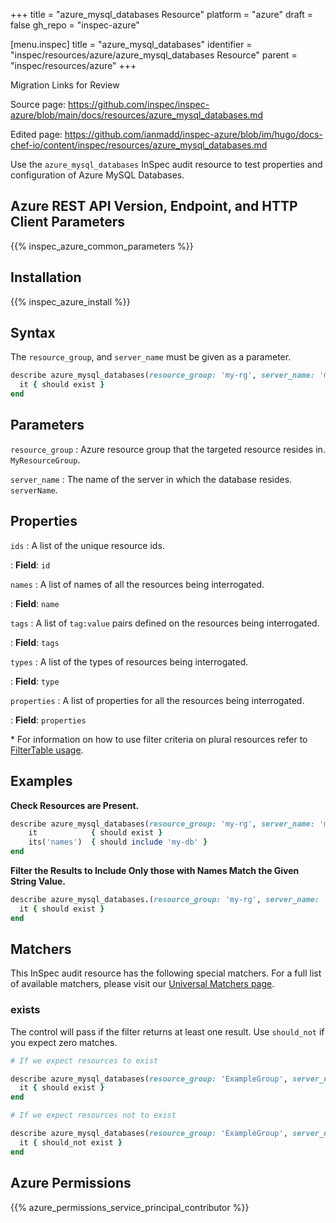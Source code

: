 +++
title = "azure_mysql_databases Resource"
platform = "azure"
draft = false
gh_repo = "inspec-azure"

[menu.inspec]
title = "azure_mysql_databases"
identifier = "inspec/resources/azure/azure_mysql_databases Resource"
parent = "inspec/resources/azure"
+++

<div class="admonition-note">
<p class="admonition-note-title">Migration Links for Review</p>
<div class="admonition-note-text">
<p>Source page: <a href="https://github.com/inspec/inspec-azure/blob/main/docs/resources/azure_mysql_databases.md">https://github.com/inspec/inspec-azure/blob/main/docs/resources/azure_mysql_databases.md</a></p>
<p>Edited page: <a href="https://github.com/ianmadd/inspec-azure/blob/im/hugo/docs-chef-io/content/inspec/resources/azure_mysql_databases.md">https://github.com/ianmadd/inspec-azure/blob/im/hugo/docs-chef-io/content/inspec/resources/azure_mysql_databases.md</a></p>
</div>
</div>


Use the `azure_mysql_databases` InSpec audit resource to test properties and configuration of Azure MySQL Databases.

## Azure REST API Version, Endpoint, and HTTP Client Parameters

{{% inspec_azure_common_parameters %}}

## Installation

{{% inspec_azure_install %}}

## Syntax

The `resource_group`, and `server_name` must be given as a parameter.
```ruby
describe azure_mysql_databases(resource_group: 'my-rg', server_name: 'my-server') do
  it { should exist }
end
```

## Parameters

`resource_group`
: Azure resource group that the targeted resource resides in. `MyResourceGroup`.

`server_name`
: The name of the server in which the database resides. `serverName`.

## Properties

`ids`
: A list of the unique resource ids.

: **Field**: `id`

`names`
: A list of names of all the resources being interrogated.

: **Field**: `name`

`tags`
: A list of `tag:value` pairs defined on the resources being interrogated.

: **Field**: `tags`

`types`
: A list of the types of resources being interrogated.

: **Field**: `type`

`properties`
: A list of properties for all the resources being interrogated.

: **Field**: `properties`

<superscript>*</superscript> For information on how to use filter criteria on plural resources refer to [FilterTable usage](https://github.com/inspec/inspec/blob/master/dev-docs/filtertable-usage.md).

## Examples

**Check Resources are Present.**

````ruby
describe azure_mysql_databases(resource_group: 'my-rg', server_name: 'my-server') do
    it            { should exist }
    its('names')  { should include 'my-db' }
end
````
**Filter the Results to Include Only those with Names Match the Given String Value.**

```ruby
describe azure_mysql_databases.(resource_group: 'my-rg', server_name: 'my-server').where{ name.eql?('production-db') } do
  it { should exist }
end
```

## Matchers

This InSpec audit resource has the following special matchers. For a full list of available matchers, please visit our [Universal Matchers page](https://www.inspec.io/docs/reference/matchers/).

### exists

The control will pass if the filter returns at least one result. Use `should_not` if you expect zero matches.
```ruby
# If we expect resources to exist

describe azure_mysql_databases(resource_group: 'ExampleGroup', server_name: 'my-server') do
  it { should exist }
end

# If we expect resources not to exist

describe azure_mysql_databases(resource_group: 'ExampleGroup', server_name: 'my-server') do
  it { should_not exist }
end
```

## Azure Permissions

{{% azure_permissions_service_principal_contributor %}}
